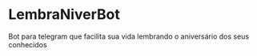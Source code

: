 # LembraNiverBot
Bot para telegram que facilita sua vida lembrando o aniversário dos seus conhecidos
